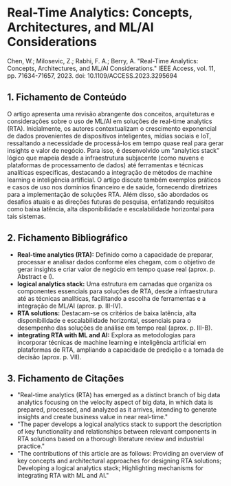 # Real-Time Analytics: Concepts, Architectures, and ML/AI Considerations

Chen, W.; Milosevic, Z.; Rabhi, F. A.; Berry, A. "Real-Time Analytics: Concepts, Architectures, and ML/AI Considerations." IEEE Access, vol. 11, pp. 71634-71657, 2023. doi: 10.1109/ACCESS.2023.3295694

## 1. Fichamento de Conteúdo

O artigo apresenta uma revisão abrangente dos conceitos, arquiteturas e considerações sobre o uso de ML/AI em soluções de real-time analytics (RTA). Inicialmente, os autores contextualizam o crescimento exponencial de dados provenientes de dispositivos inteligentes, mídias sociais e IoT, ressaltando a necessidade de processá-los em tempo quase real para gerar insights e valor de negócio. Para isso, é desenvolvido um “analytics stack” lógico que mapeia desde a infraestrutura subjacente (como nuvens e plataformas de processamento de dados) até ferramentas e técnicas analíticas específicas, destacando a integração de métodos de machine learning e inteligência artificial. O artigo discute também exemplos práticos e casos de uso nos domínios financeiro e de saúde, fornecendo diretrizes para a implementação de soluções RTA. Além disso, são abordados os desafios atuais e as direções futuras de pesquisa, enfatizando requisitos como baixa latência, alta disponibilidade e escalabilidade horizontal para tais sistemas.

## 2. Fichamento Bibliográfico

* **Real-time analytics (RTA):** Definido como a capacidade de preparar, processar e analisar dados conforme eles chegam, com o objetivo de gerar insights e criar valor de negócio em tempo quase real (aprox. p. Abstract e I).
* **logical analytics stack:** Uma estrutura em camadas que organiza os componentes essenciais para soluções de RTA, desde a infraestrutura até as técnicas analíticas, facilitando a escolha de ferramentas e a integração de ML/AI (aprox. p. III-IV).
* **RTA solutions:** Destacam-se os critérios de baixa latência, alta disponibilidade e escalabilidade horizontal, essenciais para o desempenho das soluções de análise em tempo real (aprox. p. III-B).
* **integrating RTA with ML and AI:** Explora as metodologias para incorporar técnicas de machine learning e inteligência artificial em plataformas de RTA, ampliando a capacidade de predição e a tomada de decisão (aprox. p. VII).

## 3. Fichamento de Citações

* "Real-time analytics (RTA) has emerged as a distinct branch of big data analytics focusing on the velocity aspect of big data, in which data is prepared, processed, and analyzed as it arrives, intending to generate insights and create business value in near real-time."
* "The paper develops a logical analytics stack to support the description of key functionality and relationships between relevant components in RTA solutions based on a thorough literature review and industrial practice."
* "The contributions of this article are as follows: Providing an overview of key concepts and architectural approaches for designing RTA solutions; Developing a logical analytics stack; Highlighting mechanisms for integrating RTA with ML and AI."

